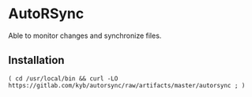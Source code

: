 # AutoRSync
Able to monitor changes and synchronize files.

## Installation

    ( cd /usr/local/bin && curl -LO https://gitlab.com/kyb/autorsync/raw/artifacts/master/autorsync ; ) 
